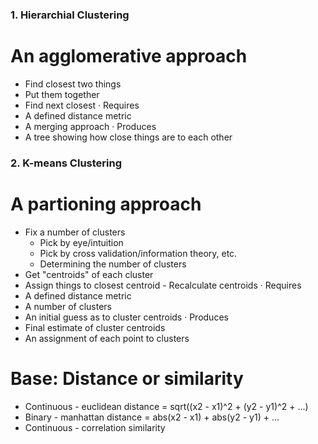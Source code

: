 ### 1. Hierarchial Clustering
# An agglomerative approach
  - Find closest two things
  - Put them together
  - Find next closest
· Requires
  - A defined distance metric
  - A merging approach
· Produces
  - A tree showing how close things are to each other


### 2. K-means Clustering
# A partioning approach
  - Fix a number of clusters
    * Pick by eye/intuition
    * Pick by cross validation/information theory, etc.
    * Determining the number of clusters
  - Get "centroids" of each cluster
  - Assign things to closest centroid - Recalculate centroids
· Requires
  - A defined distance metric
  - A number of clusters
  - An initial guess as to cluster centroids
· Produces
  - Final estimate of cluster centroids
  - An assignment of each point to clusters


# Base: Distance or similarity
  - Continuous - euclidean distance
      = sqrt((x2 - x1)^2 + (y2 - y1)^2 + ...)
  - Binary - manhattan distance
      = abs(x2 - x1) + abs(y2 - y1) + ...
  - Continuous - correlation similarity


